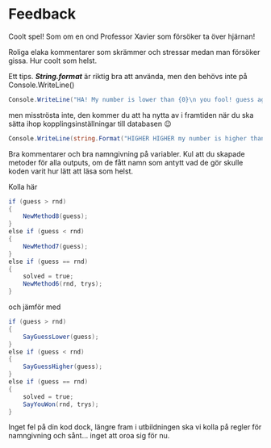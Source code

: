 # Feedback

Coolt spel!
Som om en ond Professor Xavier som försöker ta över hjärnan!

Roliga elaka kommentarer som skrämmer och stressar medan man försöker gissa. Hur coolt som helst.

Ett tips. ***String.format*** är riktig bra att använda, men den behövs inte på Console.WriteLine() 
```cs
Console.WriteLine("HA! My number is lower than {0}\n you fool! guess again >>", guess);
```
men misströsta inte, den kommer du att ha nytta av i framtiden när du ska sätta ihop kopplingsinställningar till databasen :wink:


```cs
Console.WriteLine(string.Format("HIGHER HIGHER my number is higher than {0}\n guess again you tool >>", guess));
```

Bra kommentarer och bra namngivning på variabler.
Kul att du skapade metoder för alla outputs, om de fått namn som antytt vad de gör skulle koden varit hur lätt att läsa som helst.

Kolla här
```cs
if (guess > rnd)
{
    NewMethod8(guess);
}
else if (guess < rnd)
{
    NewMethod7(guess);
}
else if (guess == rnd)
{
    solved = true;
    NewMethod6(rnd, trys);
}
```
och jämför med

```cs
if (guess > rnd)
{
    SayGuessLower(guess);
}
else if (guess < rnd)
{
    SayGuessHigher(guess);
}
else if (guess == rnd)
{
    solved = true;
    SayYouWon(rnd, trys);
}
```

Inget fel på din kod dock, längre fram i utbildningen ska vi kolla på regler för namngivning och sånt... inget att oroa sig för nu.